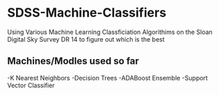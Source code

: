 # SDSS-Machine-Classifiers
Using Various Machine Learning Classficiation Algorithims on the Sloan Digital Sky Survey DR 14 to figure out which is the best

## Machines/Modles used so far
-K Nearest Neighbors
-Decision Trees
-ADABoost Ensemble
-Support Vector Classifier
